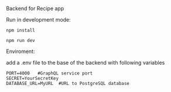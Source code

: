 Backend for Recipe app

Run in development mode:
```
npm install

npm run dev
```

Enviroment:

add a .env file to the base of the backend with following variables
```
PORT=4000   #GraphQL service port
SECRET=YourSecretKey
DATABASE_URL=MyURL  #URL to PostgreSQL database
```